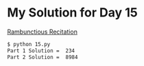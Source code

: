 # My Solution for Day 15

[Rambunctious Recitation](https://adventofcode.com/2020/day/15)
```bash
$ python 15.py
Part 1 Solution =  234
Part 2 Solution =  8984
```

